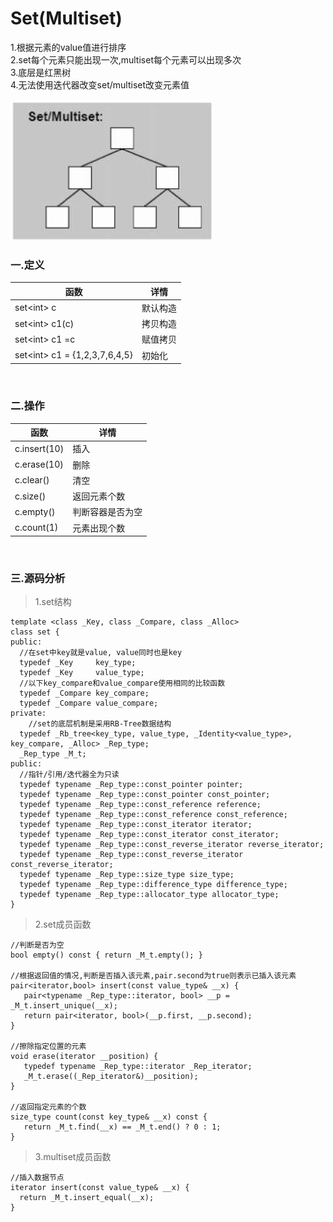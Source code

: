 # Set(Multiset)

1.根据元素的value值进行排序<br>
2.set每个元素只能出现一次,multiset每个元素可以出现多次<br>
3.底层是红黑树<br>
4.无法使用迭代器改变set/multiset改变元素值

![](../../img/14.png)

### 一.定义

函数|详情
--|--
set<int\> c|默认构造
set<int\> c1(c)|拷贝构造
set<int\> c1 =c|赋值拷贝
set<int\> c1 = {1,2,3,7,6,4,5}|初始化

<br>

### 二.操作

函数|详情
--|--
c.insert(10)|插入
c.erase(10)|删除
c.clear()|清空
c.size()|返回元素个数
c.empty()|判断容器是否为空
c.count(1)|元素出现个数

<br>

### 三.源码分析

>1.set结构

```
template <class _Key, class _Compare, class _Alloc>
class set {
public:
  //在set中key就是value, value同时也是key 
  typedef _Key     key_type;
  typedef _Key     value_type;
  //以下key_compare和value_compare使用相同的比较函数 
  typedef _Compare key_compare;
  typedef _Compare value_compare;
private:
	//set的底层机制是采用RB-Tree数据结构
  typedef _Rb_tree<key_type, value_type, _Identity<value_type>, key_compare, _Alloc> _Rep_type;
  _Rep_type _M_t;
public:
  //指针/引用/迭代器全为只读
  typedef typename _Rep_type::const_pointer pointer;
  typedef typename _Rep_type::const_pointer const_pointer;
  typedef typename _Rep_type::const_reference reference;
  typedef typename _Rep_type::const_reference const_reference;
  typedef typename _Rep_type::const_iterator iterator;
  typedef typename _Rep_type::const_iterator const_iterator;
  typedef typename _Rep_type::const_reverse_iterator reverse_iterator;
  typedef typename _Rep_type::const_reverse_iterator const_reverse_iterator;
  typedef typename _Rep_type::size_type size_type;
  typedef typename _Rep_type::difference_type difference_type;
  typedef typename _Rep_type::allocator_type allocator_type;
}
```

>2.set成员函数

```
//判断是否为空
bool empty() const { return _M_t.empty(); }

//根据返回值的情况,判断是否插入该元素,pair.second为true则表示已插入该元素 
pair<iterator,bool> insert(const value_type& __x) { 
   pair<typename _Rep_type::iterator, bool> __p = _M_t.insert_unique(__x); 
   return pair<iterator, bool>(__p.first, __p.second);
}

//擦除指定位置的元素
void erase(iterator __position) { 
   typedef typename _Rep_type::iterator _Rep_iterator;
   _M_t.erase((_Rep_iterator&)__position); 
}

//返回指定元素的个数
size_type count(const key_type& __x) const {
   return _M_t.find(__x) == _M_t.end() ? 0 : 1;
}
```

>3.multiset成员函数

```
//插入数据节点
iterator insert(const value_type& __x) { 
  return _M_t.insert_equal(__x);
}
```
